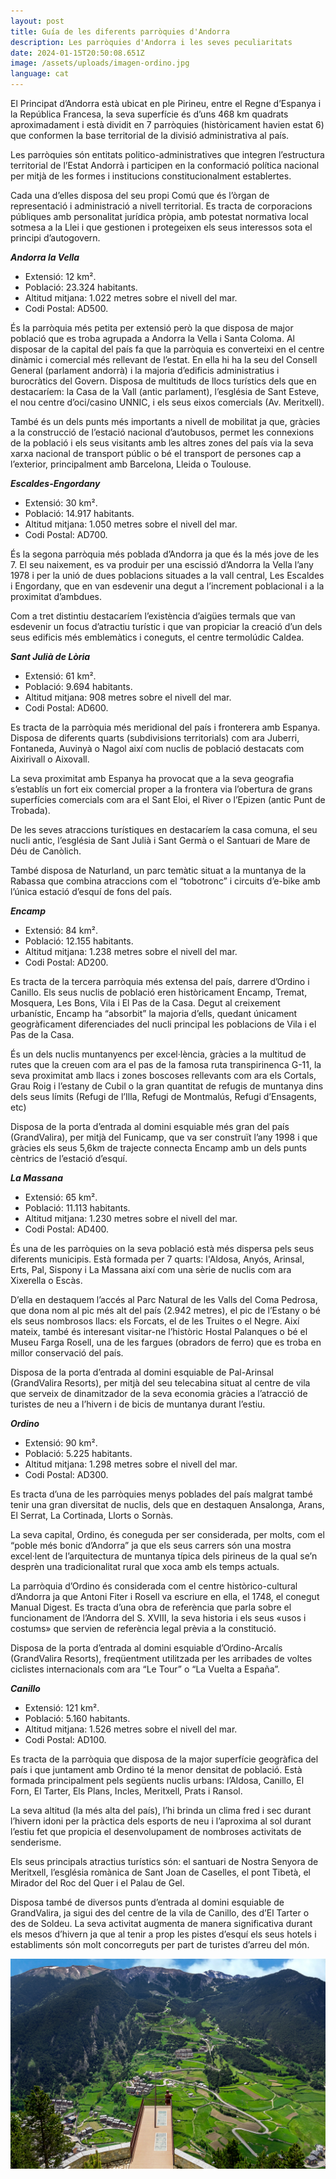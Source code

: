 ```yaml
---
layout: post
title: Guía de les diferents parròquies d'Andorra
description: Les parròquies d'Andorra i les seves peculiaritats
date: 2024-01-15T20:50:08.651Z
image: /assets/uploads/imagen-ordino.jpg
language: cat
---
```

El Principat d’Andorra està ubicat en ple Pirineu, entre el Regne d’Espanya i la República Francesa, la seva superfície és d’uns 468 km quadrats aproximadament i està dividit en 7 parròquies (històricament havien estat 6) que conformen la base territorial de la divisió administrativa al país.

Les parròquies són entitats politico-administratives que integren l’estructura territorial de l’Estat Andorrà i participen en la conformació política nacional per mitjà de les formes i institucions constitucionalment establertes.

Cada una d’elles disposa del seu propi Comú que és l’òrgan de representació i administració a nivell territorial. Es tracta de corporacions públiques amb personalitat jurídica pròpia, amb potestat normativa local sotmesa a la Llei i que gestionen i protegeixen els seus interessos sota el principi d’autogovern. 

***Andorra la Vella***

* Extensió: 12 km².
* Població: 23.324 habitants.
* Altitud mitjana: 1.022 metres sobre el nivell del mar. 
* Codi Postal: AD500.

És la parròquia més petita per extensió però la que disposa de major població que es troba agrupada a Andorra la Vella i Santa Coloma. Al disposar de la capital del país fa que la parròquia es converteixi en el centre dinàmic i comercial més rellevant de l’estat. En ella hi ha la seu del Consell General (parlament andorrà) i la majoria d’edificis administratius i burocràtics del Govern.  Disposa de multituds de llocs turístics dels que en destacaríem: la Casa de la Vall (antic parlament), l’església de Sant Esteve, el nou centre d’oci/casino UNNIC, i els seus eixos comercials (Av. Meritxell). 

També és un dels punts més importants a nivell de mobilitat ja que, gràcies a la construcció de l’estació nacional d’autobusos, permet les connexions de la població i els seus visitants amb les altres zones del país via la seva xarxa nacional de transport públic o bé el transport de persones cap a l’exterior, principalment amb Barcelona, Lleida o Toulouse.  

***Escaldes-Engordany***

* Extensió: 30 km².  
* Població: 14.917 habitants.
* Altitud mitjana: 1.050 metres sobre el nivell del mar. 
* Codi Postal: AD700.

És la segona parròquia més poblada d’Andorra ja que és la més jove de les 7. El seu naixement, es va produir per una escissió d’Andorra la Vella l’any 1978 i per la unió de dues poblacions situades a la vall central, Les Escaldes i Engordany, que en van esdevenir una degut a l’increment poblacional i a la proximitat d’ambdues. 

Com a tret distintiu destacaríem l’existència d’aigües termals que van esdevenir un focus d’atractiu turístic i que van propiciar la creació d’un dels seus edificis més emblemàtics i coneguts, el centre termolúdic Caldea.

***Sant Julià de Lòria*** 

* Extensió: 61 km².  
* Població: 9.694 habitants.
* Altitud mitjana: 908 metres sobre el nivell del mar. 
* Codi Postal: AD600.

Es tracta de la parròquia més meridional del país i fronterera amb Espanya. Disposa de diferents quarts (subdivisions territorials) com ara Juberri, Fontaneda, Auvinyà o Nagol així com nuclis de població destacats com Aixirivall o Aixovall. 

La seva proximitat amb Espanya ha provocat que a la seva geografia s’establís un fort eix comercial proper a la frontera via l’obertura de grans superfícies comercials com ara el Sant Eloi, el River o l’Epizen (antic Punt de Trobada). 

De les seves atraccions turístiques en destacaríem la casa comuna, el seu nucli antic,  l’església de Sant Julià i Sant Germà o el Santuari de Mare de Déu de Canòlich.

També disposa de Naturland, un parc temàtic situat a la muntanya de la Rabassa que combina atraccions com el “tobotronc” i circuits d’e-bike amb l’única estació d’esquí de fons del país.

***Encamp***

* Extensió: 84 km².  
* Població: 12.155 habitants.
* Altitud mitjana: 1.238 metres sobre el nivell del mar. 
* Codi Postal: AD200.

Es tracta de la tercera parròquia més extensa del país, darrere d’Ordino i Canillo. Els seus nuclis de població eren històricament Encamp, Tremat, Mosquera, Les Bons, Vila i El Pas de la Casa. Degut al creixement urbanístic, Encamp ha “absorbit” la majoria d’ells, quedant únicament geogràficament diferenciades del nucli principal les poblacions de Vila i el Pas de la Casa. 

És un dels nuclis muntanyencs per excel·lència, gràcies a la multitud de rutes que la creuen com ara el pas de la famosa ruta transpirinenca G-11, la seva proximitat amb llacs i zones boscoses rellevants com ara els Cortals, Grau Roig i l’estany de Cubil  o la gran quantitat de refugis de muntanya dins dels seus límits (Refugi de l’Illa, Refugi de Montmalús, Refugi d’Ensagents, etc)  

Disposa de la porta d’entrada al domini esquiable més gran del país (GrandValira), per mitjà del Funicamp, que va ser construït l’any 1998 i que gràcies els seus 5,6km de trajecte connecta Encamp amb un dels punts cèntrics de l’estació d’esquí.

***La Massana***

* Extensió: 65 km².  
* Població: 11.113 habitants.
* Altitud mitjana: 1.230 metres sobre el nivell del mar. 
* Codi Postal: AD400.

És una de les parròquies on la seva població està més dispersa pels seus diferents municipis. Està formada per 7 quarts: l'Aldosa, Anyós, Arinsal, Erts, Pal, Sispony i La Massana així com una sèrie de nuclis com ara Xixerella o Escàs.

D’ella en destaquem l’accés al Parc Natural de les Valls del Coma Pedrosa, que dona nom al pic més alt del país (2.942 metres), el pic de l’Estany o bé els seus nombrosos llacs: els Forcats, el de les Truites o el Negre. Així mateix, també és interesant visitar-ne l’històric Hostal Palanques o bé el Museu Farga Rosell, una de les fargues (obradors de ferro) que es troba en millor conservació del país. 

Disposa de la porta d’entrada al domini esquiable de Pal-Arinsal (GrandValira Resorts), per mitjà del seu telecabina situat al centre de vila que serveix de dinamitzador de la seva economia gràcies a l’atracció de turistes de neu a l’hivern i de bicis de muntanya durant l’estiu.

***Ordino*** 

* Extensió: 90 km². 
* Població: 5.225 habitants.
* Altitud mitjana: 1.298 metres sobre el nivell del mar. 
* Codi Postal: AD300.

Es tracta d’una de les parròquies menys poblades del país malgrat també tenir una gran diversitat de nuclis, dels que en destaquen Ansalonga, Arans, El Serrat, La Cortinada, Llorts o Sornàs.

La seva capital, Ordino, és coneguda per ser considerada, per molts, com el “poble més bonic d’Andorra” ja que els seus carrers són una mostra excel·lent de l’arquitectura de muntanya típica dels pirineus de la qual se’n desprèn una tradicionalitat rural que xoca amb els temps actuals.  

La parròquia d’Ordino és considerada com el centre històrico-cultural d’Andorra ja que Antoni Fiter i Rosell va escriure en ella, el 1748, el conegut Manual Digest. Es tracta d’una obra de referència que parla sobre el funcionament de l’Andorra del S. XVIII, la seva historia i els seus «usos i costums» que servien de referència legal prèvia a la constitució. 

Disposa de la porta d’entrada al domini esquiable d’Ordino-Arcalís (GrandValira Resorts), freqüentment utilitzada per les arribades de voltes ciclistes internacionals com ara “Le Tour” o “La Vuelta a España”.

***Canillo***

* Extensió: 121 km². 
* Població: 5.160 habitants.
* Altitud mitjana: 1.526 metres sobre el nivell del mar. 
* Codi Postal: AD100.

Es tracta de la parròquia que disposa de la major superfície geogràfica del país i que juntament amb Ordino té la menor densitat de població. Està formada principalment pels següents nuclis urbans: l’Aldosa, Canillo, El Forn, El Tarter, Els Plans, Incles, Meritxell, Prats i Ransol.

La seva altitud (la més alta del país), l’hi brinda un clima fred i sec durant l’hivern idoni per la pràctica dels esports de neu i l’aproxima al sol durant l’estiu fet que propicia el desenvolupament de nombroses activitats de senderisme.

Els seus principals atractius turístics són: el santuari de Nostra Senyora de Meritxell, l’església romànica de Sant Joan de Caselles, el pont Tibetà, el Mirador del Roc del Quer i el Palau de Gel.

Disposa també de diversos punts d’entrada al domini esquiable de GrandValira, ja sigui des del centre de la vila de Canillo, des d’El Tarter o des de Soldeu. La seva activitat augmenta de manera significativa durant els mesos d’hivern ja que al tenir a prop les pistes d’esquí els seus hotels i establiments són molt concorreguts per part de turistes d’arreu del món.

![Mirador del Roc del Quer - Canillo](/assets/uploads/canillo_imatge2.jpg)